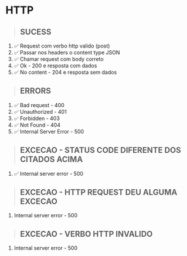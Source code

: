 # HTTP

> ## SUCESS
1. ✅ Request com verbo http valido (post)
2. ✅ Passar nos headers o content type JSON
3. ✅ Chamar request com body correto
4. ✅ Ok - 200 e resposta com dados
5. ✅ No content - 204 e resposta sem dados

> ## ERRORS
1. ✅ Bad request - 400
2. ✅ Unauthorized - 401
3. ✅ Forbidden - 403
4. ✅ Not Found - 404
5. ✅ Internal Server Error - 500

> ## EXCECAO - STATUS CODE DIFERENTE DOS CITADOS ACIMA
1. ✅ Internal server error - 500 

> ## EXCECAO - HTTP REQUEST DEU ALGUMA EXCECAO
1. Internal server error - 500

> ## EXCECAO - VERBO HTTP INVALIDO
1. Internal server error - 500

